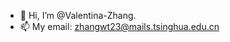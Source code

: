 
- 👋 Hi, I’m @Valentina-Zhang.
- 📫 My email: zhangwt23@mails.tsinghua.edu.cn

<!---
Valentina-Zhang/Valentina-Zhang is a ✨ special ✨ repository because its `README.md` (this file) appears on your GitHub profile.
You can click the Preview link to take a look at your changes.
--->

